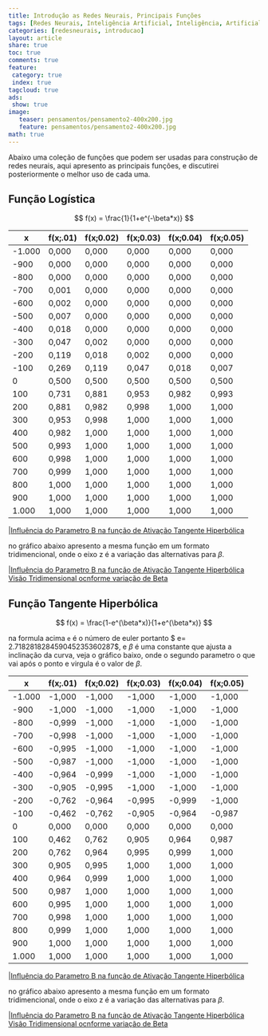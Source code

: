 ```yaml
---
title: Introdução as Redes Neurais, Principais Funções 
tags: [Redes Neurais, Inteligência Artificial, Inteligência, Artificial, RNN, NN, LTSM, Formulas, Rampa Simetrica, Simetrica, Ativação Lógistica, Hiperbólica, Tangente, Tangente Hiperbólica, Função Logistica]
categories: [redesneurais, introducao]
layout: article
share: true
toc: true
comments: true
feature:
 category: true
 index: true
tagcloud: true
ads: 
 show: true
image:
   teaser: pensamentos/pensamento2-400x200.jpg
   feature: pensamentos/pensamento2-400x200.jpg
math: true
---
```

Abaixo uma coleção de funções que podem ser usadas para construção de redes neurais, aqui apresento as principais funções, e discutirei posteriormente o melhor uso de cada uma.

<!--more-->

## Função Logística

$$
f(x) = \frac{1}{1+e^(-\beta*x)}
$$

| x | f(x;.01) | f(x;0.02) | f(x;0.03) | f(x;0.04) | f(x;0.05) |
| --- | --- | --- | --- | --- | --- |
| -1.000 | 0,000 | 0,000 | 0,000 | 0,000 | 0,000 |
| -900 | 0,000 | 0,000 | 0,000 | 0,000 | 0,000 |
| -800 | 0,000 | 0,000 | 0,000 | 0,000 | 0,000 |
| -700 | 0,001 | 0,000 | 0,000 | 0,000 | 0,000 |
| -600 | 0,002 | 0,000 | 0,000 | 0,000 | 0,000 |
| -500 | 0,007 | 0,000 | 0,000 | 0,000 | 0,000 |
| -400 | 0,018 | 0,000 | 0,000 | 0,000 | 0,000 |
| -300 | 0,047 | 0,002 | 0,000 | 0,000 | 0,000 |
| -200 | 0,119 | 0,018 | 0,002 | 0,000 | 0,000 |
| -100 | 0,269 | 0,119 | 0,047 | 0,018 | 0,007 |
| 0 | 0,500 | 0,500 | 0,500 | 0,500 | 0,500 |
| 100 | 0,731 | 0,881 | 0,953 | 0,982 | 0,993 |
| 200 | 0,881 | 0,982 | 0,998 | 1,000 | 1,000 |
| 300 | 0,953 | 0,998 | 1,000 | 1,000 | 1,000 |
| 400 | 0,982 | 1,000 | 1,000 | 1,000 | 1,000 |
| 500 | 0,993 | 1,000 | 1,000 | 1,000 | 1,000 |
| 600 | 0,998 | 1,000 | 1,000 | 1,000 | 1,000 |
| 700 | 0,999 | 1,000 | 1,000 | 1,000 | 1,000 |
| 800 | 1,000 | 1,000 | 1,000 | 1,000 | 1,000 |
| 900 | 1,000 | 1,000 | 1,000 | 1,000 | 1,000 |
| 1.000 | 1,000 | 1,000 | 1,000 | 1,000 | 1,000 |

|[Influência do Parametro B na função de Ativação Tangente Hiperbólica](\images\redesneurais\introducao\logistica-1.png)

no gráfico abaixo apresento a mesma função em um formato tridimencional, onde o eixo z é a variação das alternativas para $\beta$.

|[Influência do Parametro B na função de Ativação Tangente Hiperbólica Visão Tridimensional ocnforme variação de Beta](\images\redesneurais\introducao\logistica-1-3d.gif)


## Função Tangente Hiperbólica 

$$
f(x) = \frac{1-e^(\beta*x)}{1+e^(\beta*x)}
$$

na formula acima `e` é o número de euler portanto
$ e= 2.718281828459045235360287$, e $\beta$ é uma constante que ajusta a inclinação da curva, veja o gráfico baixo, onde o segundo parametro o que vai após o ponto e virgula é o valor de $\beta$.

| x | f(x;.01) | f(x;0.02) | f(x;0.03) | f(x;0.04) | f(x;0.05) |
| --- | --- | --- | --- | --- | --- |
| -1.000 | -1,000 | -1,000 | -1,000 | -1,000 | -1,000 |
| -900 | -1,000 | -1,000 | -1,000 | -1,000 | -1,000 |
| -800 | -0,999 | -1,000 | -1,000 | -1,000 | -1,000 |
| -700 | -0,998 | -1,000 | -1,000 | -1,000 | -1,000 |
| -600 | -0,995 | -1,000 | -1,000 | -1,000 | -1,000 |
| -500 | -0,987 | -1,000 | -1,000 | -1,000 | -1,000 |
| -400 | -0,964 | -0,999 | -1,000 | -1,000 | -1,000 |
| -300 | -0,905 | -0,995 | -1,000 | -1,000 | -1,000 |
| -200 | -0,762 | -0,964 | -0,995 | -0,999 | -1,000 |
| -100 | -0,462 | -0,762 | -0,905 | -0,964 | -0,987 |
| 0 | 0,000 | 0,000 | 0,000 | 0,000 | 0,000 |
| 100 | 0,462 | 0,762 | 0,905 | 0,964 | 0,987 |
| 200 | 0,762 | 0,964 | 0,995 | 0,999 | 1,000 |
| 300 | 0,905 | 0,995 | 1,000 | 1,000 | 1,000 |
| 400 | 0,964 | 0,999 | 1,000 | 1,000 | 1,000 |
| 500 | 0,987 | 1,000 | 1,000 | 1,000 | 1,000 |
| 600 | 0,995 | 1,000 | 1,000 | 1,000 | 1,000 |
| 700 | 0,998 | 1,000 | 1,000 | 1,000 | 1,000 |
| 800 | 0,999 | 1,000 | 1,000 | 1,000 | 1,000 |
| 900 | 1,000 | 1,000 | 1,000 | 1,000 | 1,000 |
| 1.000 | 1,000 | 1,000 | 1,000 | 1,000 | 1,000 |

|[Influência do Parametro B na função de Ativação Tangente Hiperbólica](\images\redesneurais\introducao\tangente-hiperbolica-1.png)

no gráfico abaixo apresento a mesma função em um formato tridimencional, onde o eixo z é a variação das alternativas para $\beta$.

|[Influência do Parametro B na função de Ativação Tangente Hiperbólica Visão Tridimensional ocnforme variação de Beta](\images\redesneurais\introducao\tangente-hiperbolica-1-3d.gif)
